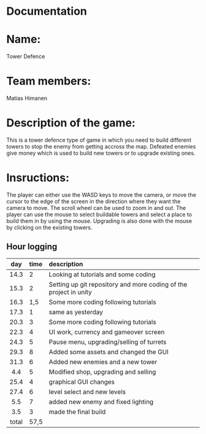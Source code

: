 
# Documentation

# Name: 
Tower Defence

# Team members:

Matias Himanen

# Description of the game:

This is a tower defence type of game in which you need to build different towers to stop the enemy from getting accross the map.
Defeated enemies give money which is used to build new towers or to upgrade existing ones.

# Insructions:

The player can either use the WASD keys to move the camera, or move the cursor to the edge of the screen in the direction where they want the camera to move. The scroll wheel can be used to zoom in and out. The player can use the mouse to select buildable towers and select a place to build them in by using the mouse. Upgrading is also done with the mouse by clicking on the existing towers.

## Hour logging

| day | time | description  |
| :----:|:-----| :-----|
| 14.3 | 2    | Looking at tutorials and some coding |
|15.3 | 2  | Setting up git repository and more coding of the project in unity   |
|16.3| 1,5|    Some more coding following tutorials|
|17.3|1| same as yesterday|
|20.3|3|Some more coding following tutorials|
|22.3| 4|UI work, currency and gameover screen|
|24.3|5|Pause menu, upgrading/selling of turrets|
|29.3| 8| Added some assets and changed the GUI|
|31.3| 6| Added new enemies and a new tower|
4.4| 5 | Modified shop, upgrading and selling |
|25.4| 4| graphical GUI changes|
|27.4| 6| level select and new levels|
|5.5 | 7| added new enemy and fixed lighting|
|3.5| 3| made the final build|
| total   | 57,5   |  


